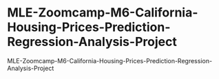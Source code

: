 # MLE-Zoomcamp-M6-California-Housing-Prices-Prediction-Regression-Analysis-Project
MLE-Zoomcamp-M6-California-Housing-Prices-Prediction-Regression-Analysis-Project

